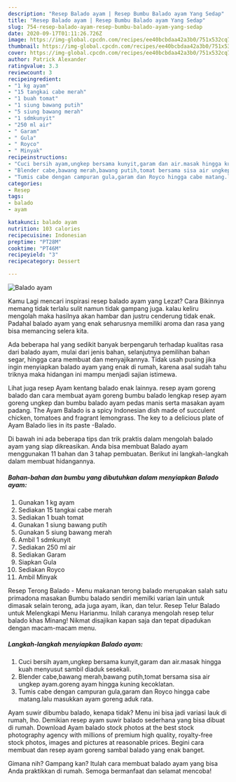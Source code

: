 ```yaml
---
description: "Resep Balado ayam | Resep Bumbu Balado ayam Yang Sedap"
title: "Resep Balado ayam | Resep Bumbu Balado ayam Yang Sedap"
slug: 754-resep-balado-ayam-resep-bumbu-balado-ayam-yang-sedap
date: 2020-09-17T01:11:26.726Z
image: https://img-global.cpcdn.com/recipes/ee40bcbdaa42a3b0/751x532cq70/balado-ayam-foto-resep-utama.jpg
thumbnail: https://img-global.cpcdn.com/recipes/ee40bcbdaa42a3b0/751x532cq70/balado-ayam-foto-resep-utama.jpg
cover: https://img-global.cpcdn.com/recipes/ee40bcbdaa42a3b0/751x532cq70/balado-ayam-foto-resep-utama.jpg
author: Patrick Alexander
ratingvalue: 3.3
reviewcount: 3
recipeingredient:
- "1 kg ayam"
- "15 tangkai cabe merah"
- "1 buah tomat"
- "1 siung bawang putih"
- "5 siung bawang merah"
- "1 sdmkunyit"
- "250 ml air"
- " Garam"
- " Gula"
- " Royco"
- " Minyak"
recipeinstructions:
- "Cuci bersih ayam,ungkep bersama kunyit,garam dan air.masak hingga kuah menyusut sambil diaduk sesekali."
- "Blender cabe,bawang merah,bawang putih,tomat bersama sisa air ungkep ayam.goreng ayam hingga kuning kecoklatan."
- "Tumis cabe dengan campuran gula,garam dan Royco hingga cabe matang.lalu masukkan ayam goreng aduk rata."
categories:
- Resep
tags:
- balado
- ayam

katakunci: balado ayam 
nutrition: 103 calories
recipecuisine: Indonesian
preptime: "PT28M"
cooktime: "PT46M"
recipeyield: "3"
recipecategory: Dessert

---
```



![Balado ayam](https://img-global.cpcdn.com/recipes/ee40bcbdaa42a3b0/751x532cq70/balado-ayam-foto-resep-utama.jpg)

Kamu Lagi mencari inspirasi resep balado ayam yang Lezat? Cara Bikinnya memang tidak terlalu sulit namun tidak gampang juga. kalau keliru mengolah maka hasilnya akan hambar dan justru cenderung tidak enak. Padahal balado ayam yang enak seharusnya memiliki aroma dan rasa yang bisa memancing selera kita.

Ada beberapa hal yang sedikit banyak berpengaruh terhadap kualitas rasa dari balado ayam, mulai dari jenis bahan, selanjutnya pemilihan bahan segar, hingga cara membuat dan menyajikannya. Tidak usah pusing jika ingin menyiapkan balado ayam yang enak di rumah, karena asal sudah tahu triknya maka hidangan ini mampu menjadi sajian istimewa.

Lihat juga resep Ayam kentang balado enak lainnya. resep ayam goreng balado dan cara membuat ayam goreng bumbu balado lengkap resep ayam goreng ungkep dan bumbu balado ayam pedas manis serta masakan ayam padang. The Ayam Balado is a spicy Indonesian dish made of succulent chicken, tomatoes and fragrant lemongrass. The key to a delicious plate of Ayam Balado lies in its paste -Balado.


Di bawah ini ada beberapa tips dan trik praktis dalam mengolah balado ayam yang siap dikreasikan. Anda bisa membuat Balado ayam menggunakan 11 bahan dan 3 tahap pembuatan. Berikut ini langkah-langkah dalam membuat hidangannya.

<!--inarticleads1-->

##### Bahan-bahan dan bumbu yang dibutuhkan dalam menyiapkan Balado ayam:

1. Gunakan 1 kg ayam
1. Sediakan 15 tangkai cabe merah
1. Sediakan 1 buah tomat
1. Gunakan 1 siung bawang putih
1. Gunakan 5 siung bawang merah
1. Ambil 1 sdmkunyit
1. Sediakan 250 ml air
1. Sediakan  Garam
1. Siapkan  Gula
1. Sediakan  Royco
1. Ambil  Minyak


Resep Terong Balado - Menu makanan terong balado merupakan salah satu primadona masakan Bumbu balado sendiri memilki varian lain untuk dimasak selain terong, ada juga ayam, ikan, dan telur. Resep Telur Balado untuk Melengkapi Menu Harianmu. Inilah caranya mengolah resep telur balado khas Minang! Nikmat disajikan kapan saja dan tepat dipadukan dengan macam-macam menu. 

<!--inarticleads2-->

##### Langkah-langkah menyiapkan Balado ayam:

1. Cuci bersih ayam,ungkep bersama kunyit,garam dan air.masak hingga kuah menyusut sambil diaduk sesekali.
1. Blender cabe,bawang merah,bawang putih,tomat bersama sisa air ungkep ayam.goreng ayam hingga kuning kecoklatan.
1. Tumis cabe dengan campuran gula,garam dan Royco hingga cabe matang.lalu masukkan ayam goreng aduk rata.


Ayam suwir dibumbu balado, kenapa tidak? Menu ini bisa jadi variasi lauk di rumah, lho. Demikian resep ayam suwir balado sederhana yang bisa dibuat di rumah. Download Ayam balado stock photos at the best stock photography agency with millions of premium high quality, royalty-free stock photos, images and pictures at reasonable prices. Begini cara membuat dan resep ayam goreng sambal balado yang enak banget. 

Gimana nih? Gampang kan? Itulah cara membuat balado ayam yang bisa Anda praktikkan di rumah. Semoga bermanfaat dan selamat mencoba!
